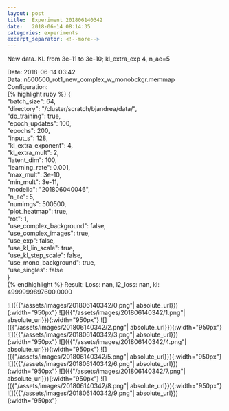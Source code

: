 ```yaml
---
layout: post
title:  Experiment 201806140342
date:   2018-06-14 08:14:35
categories: experiments
excerpt_separator: <!--more-->
---
```

New data. KL from 3e-11 to 3e-10; kl_extra_exp 4, n_ae=5  

 <!--more-->
Date: 2018-06-14 03:42  
Data: n500500_rot1_new_complex_w_monobckgr.memmap  
Configuration:   
{% highlight ruby %}
{  
    "batch_size": 64,   
    "directory": "/cluster/scratch/bjandrea/data/",   
    "do_training": true,   
    "epoch_updates": 100,   
    "epochs": 200,   
    "input_s": 128,   
    "kl_extra_exponent": 4,   
    "kl_extra_mult": 2,   
    "latent_dim": 100,   
    "learning_rate": 0.001,   
    "max_mult": 3e-10,   
    "min_mult": 3e-11,   
    "modelid": "201806040046",   
    "n_ae": 5,   
    "numimgs": 500500,   
    "plot_heatmap": true,   
    "rot": 1,   
    "use_complex_background": false,   
    "use_complex_images": true,   
    "use_exp": false,   
    "use_kl_lin_scale": true,   
    "use_kl_step_scale": false,   
    "use_mono_background": true,   
    "use_singles": false  
}  
{% endhighlight %}
Result: Loss: nan, l2_loss: nan, kl: 4999999897600.0000  

![]({{"/assets/images/201806140342/0.png"| absolute_url}}){:width="950px"}
![]({{"/assets/images/201806140342/1.png"| absolute_url}}){:width="950px"}
![]({{"/assets/images/201806140342/2.png"| absolute_url}}){:width="950px"}
![]({{"/assets/images/201806140342/3.png"| absolute_url}}){:width="950px"}
![]({{"/assets/images/201806140342/4.png"| absolute_url}}){:width="950px"}
![]({{"/assets/images/201806140342/5.png"| absolute_url}}){:width="950px"}
![]({{"/assets/images/201806140342/6.png"| absolute_url}}){:width="950px"}
![]({{"/assets/images/201806140342/7.png"| absolute_url}}){:width="950px"}
![]({{"/assets/images/201806140342/8.png"| absolute_url}}){:width="950px"}
![]({{"/assets/images/201806140342/9.png"| absolute_url}}){:width="950px"}
